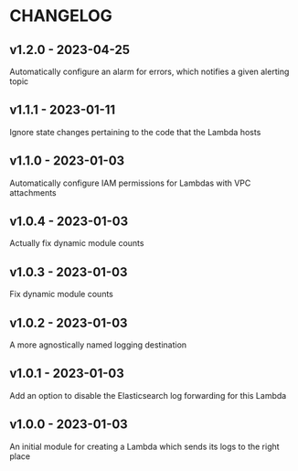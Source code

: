 # CHANGELOG

## v1.2.0 - 2023-04-25

Automatically configure an alarm for errors, which notifies a given alerting topic

## v1.1.1 - 2023-01-11

Ignore state changes pertaining to the code that the Lambda hosts

## v1.1.0 - 2023-01-03

Automatically configure IAM permissions for Lambdas with VPC attachments

## v1.0.4 - 2023-01-03

Actually fix dynamic module counts

## v1.0.3 - 2023-01-03

Fix dynamic module counts

## v1.0.2 - 2023-01-03

A more agnostically named logging destination

## v1.0.1 - 2023-01-03

Add an option to disable the Elasticsearch log forwarding for this Lambda

## v1.0.0 - 2023-01-03

An initial module for creating a Lambda which sends its logs to the right place

